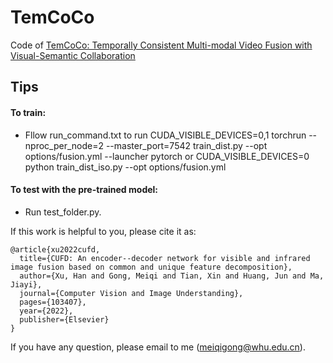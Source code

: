 # TemCoCo
Code of [TemCoCo: Temporally Consistent Multi-modal Video Fusion with Visual-Semantic Collaboration](https://www.sciencedirect.com/science/article/pii/S1077314222000352)

Tips
---------
#### To train:<br>
* Fllow run_command.txt to run CUDA_VISIBLE_DEVICES=0,1 torchrun --nproc_per_node=2 --master_port=7542 train_dist.py --opt options/fusion.yml --launcher pytorch
  or CUDA_VISIBLE_DEVICES=0 python train_dist_iso.py --opt options/fusion.yml

#### To test with the pre-trained model:<br>
* Run test_folder.py.

If this work is helpful to you, please cite it as:
```
@article{xu2022cufd,
  title={CUFD: An encoder--decoder network for visible and infrared image fusion based on common and unique feature decomposition},
  author={Xu, Han and Gong, Meiqi and Tian, Xin and Huang, Jun and Ma, Jiayi},
  journal={Computer Vision and Image Understanding},
  pages={103407},
  year={2022},
  publisher={Elsevier}
}
```
If you have any question, please email to me (meiqigong@whu.edu.cn).
